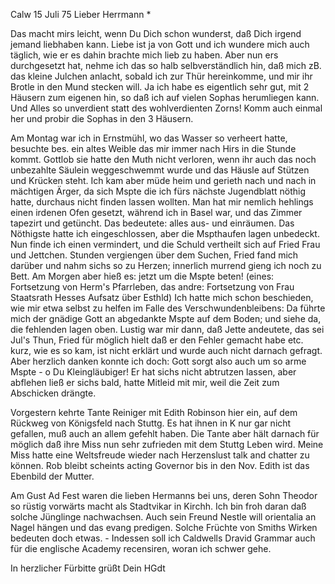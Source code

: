  Calw 15 Juli 75
Lieber Herrmann <Mogl>*

Das macht mirs leicht, wenn Du Dich schon wunderst, daß Dich irgend jemand liebhaben kann. Liebe ist ja von Gott und ich wundere mich auch täglich, wie er es dahin brachte mich lieb zu haben. Aber nun ers durchgesetzt hat, nehme ich das so halb selbverständlich hin, daß mich zB. das kleine Julchen anlacht, sobald ich zur Thür hereinkomme, und mir ihr Brotle in den Mund stecken will. Ja ich habe es eigentlich sehr gut, mit 2 Häusern zum eigenen hin, so daß ich auf vielen Sophas herumliegen kann. Und Alles so unverdient statt des wohlverdienten Zorns! Komm auch einmal her und probir die Sophas in den 3 Häusern.

Am Montag war ich in Ernstmühl, wo das Wasser so verheert hatte, besuchte bes. ein altes Weible das mir immer nach Hirs in die Stunde kommt. Gottlob sie hatte den Muth nicht verloren, wenn ihr auch das noch unbezahlte Säulein weggeschwemmt wurde und das Häusle auf Stützen und Krücken steht. Ich kam aber müde heim und gerieth nach und nach in mächtigen Ärger, da sich Mspte die ich fürs nächste Jugendblatt nöthig hatte, durchaus nicht finden lassen wollten. Man hat mir nemlich hehlings einen irdenen Ofen gesetzt, während ich in Basel war, und das Zimmer tapezirt und getüncht. Das bedeutete: alles aus- und einräumen. Das Nöthigste hatte ich eingeschlossen, aber die Mspthaufen lagen unbedeckt. Nun finde ich einen vermindert, und die Schuld vertheilt sich auf Fried Frau und Jettchen. Stunden vergiengen über dem Suchen, Fried fand mich darüber und nahm sichs so zu Herzen; innerlich murrend gieng ich noch zu Bett. Am Morgen aber hieß es: jetzt um die Mspte beten! (eines: Fortsetzung von Herm's Pfarrleben, das andre: Fortsetzung von Frau Staatsrath Hesses Aufsatz über Esthld) Ich hatte mich schon beschieden, wie mir etwa selbst zu helfen im Falle des Verschwundenbleibens: Da führte mich der gnädige Gott an abgedankte Mspte auf dem Boden; und siehe da, die fehlenden lagen oben. Lustig war mir dann, daß Jette andeutete, das sei Jul's Thun, Fried für möglich hielt daß er den Fehler gemacht habe etc. kurz, wie es so kam, ist nicht erklärt und wurde auch nicht darnach gefragt. Aber herzlich danken konnte ich doch: Gott sorgt also auch um so arme Mspte - o Du Kleingläubiger! Er hat sichs nicht abtrutzen lassen, aber abflehen ließ er sichs bald, hatte Mitleid mit mir, weil die Zeit zum Abschicken drängte.

Vorgestern kehrte Tante Reiniger mit Edith Robinson hier ein, auf dem Rückweg von Königsfeld nach Stuttg. Es hat ihnen in K nur gar nicht gefallen, muß auch an allem gefehlt haben. Die Tante aber hält darnach für möglich daß ihre Miss nun sehr zufrieden mit dem Stuttg Leben wird. Meine Miss hatte eine Weltsfreude wieder nach Herzenslust talk and chatter zu können. Rob bleibt scheints acting Governor bis in den Nov. Edith ist das Ebenbild der Mutter.

Am Gust Ad Fest waren die lieben Hermanns bei uns, deren Sohn Theodor so rüstig vorwärts macht als Stadtvikar in Kirchh. Ich bin froh daran daß solche Jünglinge nachwachsen. Auch sein Freund Nestle will orientalia an Nagel hängen und das evang predigen. Solche Früchte von Smiths Wirken bedeuten doch etwas. - Indessen soll ich Caldwells Dravid Grammar auch für die englische Academy recensiren, woran ich schwer gehe.

 In herzlicher Fürbitte grüßt
 Dein HGdt

